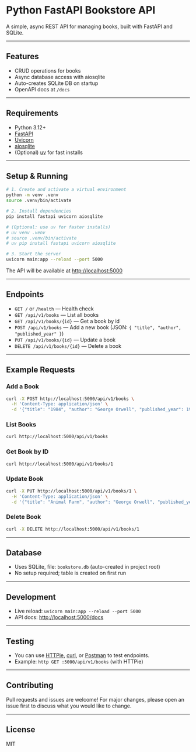 # Python FastAPI Bookstore API

A simple, async REST API for managing books, built with FastAPI and SQLite.

---

## Features
- CRUD operations for books
- Async database access with aiosqlite
- Auto-creates SQLite DB on startup
- OpenAPI docs at `/docs`

---

## Requirements
- Python 3.12+
- [FastAPI](https://fastapi.tiangolo.com/)
- [Uvicorn](https://www.uvicorn.org/)
- [aiosqlite](https://aiosqlite.omnilib.dev/)
- (Optional) [uv](https://github.com/astral-sh/uv) for fast installs

---

## Setup & Running

```sh
# 1. Create and activate a virtual environment
python -m venv .venv
source .venv/bin/activate

# 2. Install dependencies
pip install fastapi uvicorn aiosqlite

# (Optional: use uv for faster installs)
# uv venv .venv
# source .venv/bin/activate
# uv pip install fastapi uvicorn aiosqlite

# 3. Start the server
uvicorn main:app --reload --port 5000
```

The API will be available at [http://localhost:5000](http://localhost:5000)

---

## Endpoints

- `GET /` or `/health` — Health check
- `GET /api/v1/books` — List all books
- `GET /api/v1/books/{id}` — Get a book by id
- `POST /api/v1/books` — Add a new book (JSON: `{ "title", "author", "published_year" }`)
- `PUT /api/v1/books/{id}` — Update a book
- `DELETE /api/v1/books/{id}` — Delete a book

---

## Example Requests

### Add a Book
```sh
curl -X POST http://localhost:5000/api/v1/books \
  -H 'Content-Type: application/json' \
  -d '{"title": "1984", "author": "George Orwell", "published_year": 1949}'
```

### List Books
```sh
curl http://localhost:5000/api/v1/books
```

### Get Book by ID
```sh
curl http://localhost:5000/api/v1/books/1
```

### Update Book
```sh
curl -X PUT http://localhost:5000/api/v1/books/1 \
  -H 'Content-Type: application/json' \
  -d '{"title": "Animal Farm", "author": "George Orwell", "published_year": 1945}'
```

### Delete Book
```sh
curl -X DELETE http://localhost:5000/api/v1/books/1
```

---

## Database
- Uses SQLite, file: `bookstore.db` (auto-created in project root)
- No setup required; table is created on first run

---

## Development
- Live reload: `uvicorn main:app --reload --port 5000`
- API docs: [http://localhost:5000/docs](http://localhost:5000/docs)

---

## Testing
- You can use [HTTPie](https://httpie.io/), [curl](https://curl.se/), or [Postman](https://www.postman.com/) to test endpoints.
- Example: `http GET :5000/api/v1/books` (with HTTPie)

---

## Contributing
Pull requests and issues are welcome! For major changes, please open an issue first to discuss what you would like to change.

---

## License
MIT
